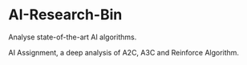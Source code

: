 # AI-Research-Bin
 Analyse state-of-the-art AI algorithms.

AI Assignment, a deep analysis of A2C, A3C and Reinforce Algorithm.
